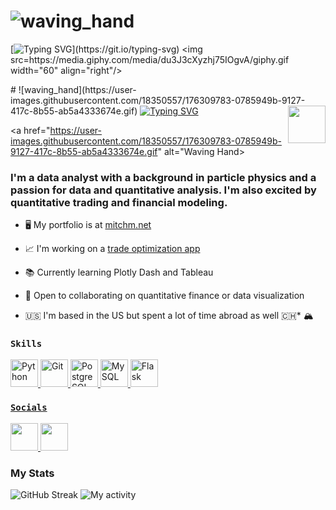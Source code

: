 # ![waving_hand](https://user-images.githubusercontent.com/18350557/176309783-0785949b-9127-417c-8b55-ab5a4333674e.gif)
[![Typing SVG](https://readme-typing-svg.herokuapp.com?duration=10000&center=true&vCenter=true&width=800&height=30&lines=Hello+World!+This+is+Mitchell+%7C+Welcome+to+my+Github+page.)](https://git.io/typing-svg)
<img src=https://media.giphy.com/media/du3J3cXyzhj75IOgvA/giphy.gif width="60" align="right"/>

<div>
# ![waving_hand](https://user-images.githubusercontent.com/18350557/176309783-0785949b-9127-417c-8b55-ab5a4333674e.gif)
<a href="https://git.io/typing-svg"><img src="https://readme-typing-svg.herokuapp.com?font=Fira+Code&weight=200&size=24&duration=4000&pause=1500&multiline=true&width=1000&lines=Hello+World!+This+is+Mitchell+%7C++Welcome+to+my+GitHub+Profile" alt="Typing SVG" /></a>
<img src=https://media.giphy.com/media/du3J3cXyzhj75IOgvA/giphy.gif width="60" align="right"/>

<a href="https://user-images.githubusercontent.com/18350557/176309783-0785949b-9127-417c-8b55-ab5a4333674e.gif" alt="Waving Hand></a>

### I'm a data analyst with a background in particle physics and a passion for data and quantitative analysis. I'm also excited by quantitative trading and financial modeling.

* 🖥️ My portfolio is at [mitchm.net](https://mitchm.net)

* 📈 I'm working on a [trade optimization app](https://backtest.fi) 

* 📚 Currently learning Plotly Dash and Tableau 

* 🤝 Open to collaborating on quantitative finance or data visualization

* 🇺🇸 I'm based in the US but spent a lot of time abroad as well 🇨🇭* 🏔️
  
### `Skills`

<p align="left"> 
<a href="https://www.python.org/" target="_blank" rel="noreferrer"> 
<img src="https://raw.githubusercontent.com/danielcranney/readme-generator/main/public/icons/skills/python-colored.svg" width="44" height="44" alt="Python">
</a> 

<a href="https://git-scm.com/" target="_blank" rel="noreferrer">
<img src="https://raw.githubusercontent.com/danielcranney/readme-generator/main/public/icons/skills/git-colored.svg" width="44" height="44" alt="Git">
</a>

<a href="https://www.postgresql.org/" target="_blank" rel="noreferrer">
<img src="https://raw.githubusercontent.com/danielcranney/readme-generator/main/public/icons/skills/postgresql-colored.svg" width="44" height="44" alt="PostgreSQL">
</a> 
  
<a href="https://www.mysql.com/" target="_blank" rel="noreferrer">
<img src="https://raw.githubusercontent.com/danielcranney/readme-generator/main/public/icons/skills/mysql-colored.svg" width="44" height="44" alt="MySQL">
</a> 
  
<a href="https://flask.palletsprojects.com/en/2.0.x/" target="_blank" rel="noreferrer">
<img src="https://raw.githubusercontent.com/danielcranney/readme-generator/main/public/icons/skills/flask-colored.svg" width="44" height="44" alt="Flask"> 
</p>
  
### `Socials`

<p align="left"> 
<a href="https://www.linkedin.com/in/Mitchell-Medeiros" target="_blank" rel="noreferrer"> 
<img src="https://raw.githubusercontent.com/danielcranney/readme-generator/main/public/icons/socials/linkedin.svg" width="44" height="44"> 
</a>
  
<a href="https://www.github.com/MitchMedeiros" target="_blank" rel="noreferrer">
<img src="https://raw.githubusercontent.com/danielcranney/readme-generator/main/public/icons/socials/github.svg" width="44" height="44"> 
</a> 
</p>

### My Stats

![GitHub Streak](https://streak-stats.demolab.com/?user=mitchmedeiros&theme=react)
![My activity](https://github-readme-activity-graph.cyclic.app/graph?username=mitchmedeiros&theme=react-dark)
